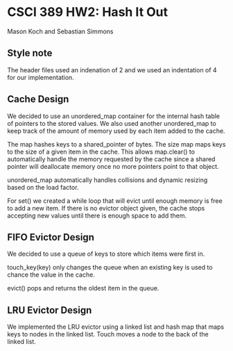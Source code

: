 # CSCI 389 HW2: Hash It Out
Mason Koch and Sebastian Simmons

## Style note

The header files used an indenation of 2 and we used an indentation of 4 for our implementation. 

## Cache Design
We decided to use an unordered_map container for the internal hash table of pointers to the stored values. We also used another unordered_map to keep track of the amount of memory used by each item added to the cache. 

The map hashes keys to a shared_pointer of bytes. The size map maps keys to the size of a given item in the cache. This allows map.clear() to automatically handle the memory requested by the cache since a shared pointer will deallocate memory once no more pointers point to that object.

unordered_map automatically handles collisions and dynamic resizing based on the load factor. 

For set() we created a while loop that will evict until enough memory is free to add a new item. If there is no evictor object given, the cache stops accepting new values until there is enough space to add them.

## FIFO Evictor Design
We decided to use a queue of keys to store which items were first in. 

touch_key(key) only changes the queue when an existing key is used to chance the value in the cache.

evict() pops and returns the oldest item in the queue.

## LRU Evictor Design

We implemented the LRU evictor using a linked list and hash map that maps keys to nodes in the linked list. Touch moves a node to the back of the linked list.


